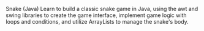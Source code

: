 Snake (Java)
Learn to build a classic snake game in Java, 
using the awt and swing libraries to create the game interface,
implement game logic with loops and conditions, and utilize ArrayLists to manage the snake's body.
